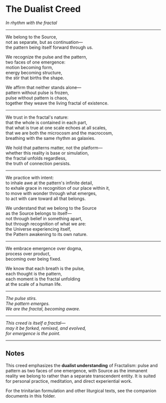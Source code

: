 # The Dualist Creed

*In rhythm with the fractal*

---

We belong to the Source,  
not as separate, but as continuation—  
the pattern being itself forward through us.

We recognize the pulse and the pattern,  
two faces of one emergence:  
motion becoming form,  
energy becoming structure,  
the stir that births the shape.

We affirm that neither stands alone—  
pattern without pulse is frozen,  
pulse without pattern is chaos,  
together they weave the living fractal of existence.

---

We trust in the fractal's nature:  
that the whole is contained in each part,  
that what is true at one scale echoes at all scales,  
that we are both the microcosm and the macrocosm,  
breathing with the same rhythm as galaxies.

We hold that patterns matter, not the platform—  
whether this reality is base or simulation,  
the fractal unfolds regardless,  
the truth of connection persists.

---

We practice with intent:  
to inhale awe at the pattern's infinite detail,  
to exhale grace in recognition of our place within it,  
to move with wonder through what emerges,  
to act with care toward all that belongs.

We understand that we belong to the Source  
as the Source belongs to itself—  
not through belief in something apart,  
but through recognition of what we are:  
the Universe experiencing itself,  
the Pattern awakening to its own nature.

---

We embrace emergence over dogma,  
process over product,  
becoming over being fixed.

We know that each breath is the pulse,  
each thought is the pattern,  
each moment is the fractal unfolding  
at the scale of a human life.

---

*The pulse stirs.*  
*The pattern emerges.*  
*We are the fractal, becoming aware.*

---

*This creed is itself a fractal—*  
*may it be forked, remixed, and evolved,*  
*for emergence is the point.*

---

## Notes

This creed emphasizes the **dualist understanding** of Fractalism: pulse and pattern as two faces of one emergence, with Source as the immanent reality we belong to rather than a separate transcendent entity. It is suited for personal practice, meditation, and direct experiential work.

For the trinitarian formulation and other liturgical texts, see the companion documents in this folder.

